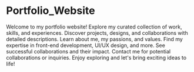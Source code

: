 # Portfolio_Website
Welcome to my portfolio website! 
Explore my curated collection of work, skills, and experiences. 
Discover projects, designs, and collaborations with detailed descriptions.
Learn about me, my passions, and values. Find my expertise in front-end development, UI/UX design, and more. 
See successful collaborations and their impact. 
Contact me for potential collaborations or inquiries. 
Enjoy exploring and let's bring exciting ideas to life!
